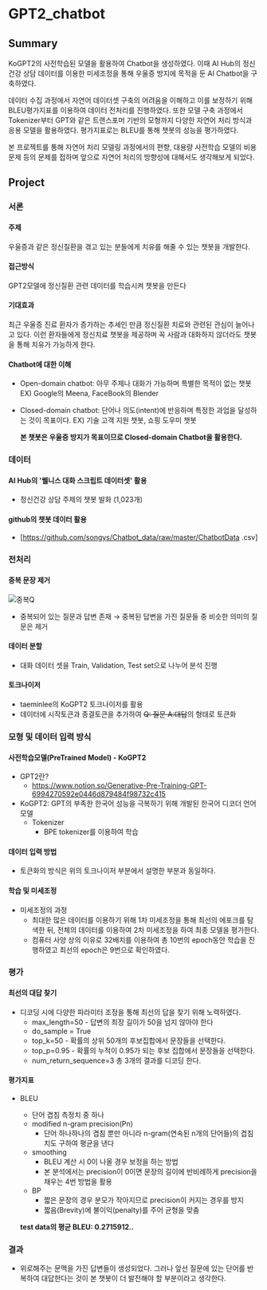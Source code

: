 # GPT2_chatbot

## Summary
KoGPT2의 사전학습된 모델을 활용하여 Chatbot을 생성하였다. 이때 AI Hub의 정신건강 상담 데이터를 이용한 미세조정을 통해 우울증 방지에 목적을 둔 AI Chatbot을 구축하였다. 

데이터 수집 과정에서 자연어 데이터셋 구축의 어려움을 이해하고 이를 보정하기 위해 BLEU평가지표를 이용하여 데이터 전처리를 진행하였다. 또한 모델 구축 과정에서 Tokenizer부터 GPT와 같은 트랜스포머 기반의 모형까지 다양한 자연어 처리 방식과 응용 모델을 활용하였다. 평가지표로는 BLEU를 통해 챗봇의 성능을 평가하였다.

본 프로젝트를 통해 자연어 처리 모델링 과정에서의 편향, 대용량 사전학습 모델의 비용 문제 등의 문제를 접하며 앞으로 자연어 처리의 방향성에 대해서도 생각해보게 되었다.

## Project

### 서론
#### 주제
  우울증과 같은 정신질환을 겪고 있는 분들에게 치유를 해줄 수 있는 챗봇을 개발한다.
#### 접근방식
  GPT2모델에 정신질환 관련 데이터를 학습시켜 챗봇을 만든다
#### 기대효과
  최근 우울증 진료 환자가 증가하는 추세인 만큼 정신질환 치료와 관련된 관심이 늘어나고 있다. 이런 환자들에게 정신치료 챗봇을 제공하며 꼭 사람과 대화하지 않더라도 챗봇을 통해 치유가 가능하게 한다.
#### Chatbot에 대한 이해
  * Open-domain chatbot: 
    아무 주제나 대화가 가능하며 특별한 목적이 없는 챗봇
    EX) Google의 Meena, FaceBook의 Blender
  * Closed-domain chatbot:
    단어나 의도(intent)에 반응하며 특정한 과업을 달성하는 것이 목표이다.
    EX) 기술 고객 지원 챗봇, 쇼핑 도우미 챗봇
    
    **본 챗봇은 우울증 방지가 목표이므로 Closed-domain Chatbot을 활용한다.**

### 데이터
#### AI Hub의 '웰니스 대화 스크립트 데이터셋' 활용
  * 정신건강 상담 주제의 챗봇 발화 (1,023개)
#### github의 챗봇 데이터 활용
  * [https://github.com/songys/Chatbot_data/raw/master/ChatbotData .csv]

### 전처리
#### 중복 문장 제거
  ![중복Q](https://user-images.githubusercontent.com/75753717/123137537-0426de00-d48f-11eb-96ab-c2f4a5eda86c.PNG)
  * 중복되어 있는 질문과 답변 존재
    → 중복된 답변을 가진 질문들 중 비슷한 의미의 질문은 제거
#### 데이터 분할
  * 대화 데이터 셋을 Train, Validation, Test set으로 나누어 분석 진행
#### 토크나이저
  * taeminlee의 KoGPT2 토크나이저를 활용
  * 데이터에 시작토큰과 종결토큰을 추가하여 <s>Q: 질문 A:대답</s>의 형태로 토큰화

### 모형 및 데이터 입력 방식
#### 사전학습모델(PreTrained Model) - KoGPT2
  * GPT2란? 
    - https://www.notion.so/Generative-Pre-Training-GPT-6994270592e0446d879484f98732c415
  * KoGPT2: GPT의 부족한 한국어 성능을 극복하기 위해 개발된 한국어 디코더 언어 모델
    - Tokenizer
      + BPE tokenizer를 이용하여 학습
#### 데이터 입력 방법
  * 토큰화의 방식은 위의 토크나이저 부분에서 설명한 부분과 동일하다.
#### 학습 및 미세조정
  * 미세조정의 과정
    - 최대한 많은 데이터를 이용하기 위해 1차 미세조정을 통해 최선의 에포크를 탐색한 뒤, 전체의 데이터를 이용하여 2차 미세조정을 하여 최종 모델을 평가한다.
    - 컴퓨터 사양 상의 이유로 32배치를 이용하여 총 10번의 epoch동안 학습을 진행하였고 최선의 epoch은 9번으로 확인하였다.
### 평가
#### 최선의 대답 찾기
  * 디코딩 시에 다양한 파라미터 조정을 통해 최선의 답을 찾기 위해 노력하였다.
    - max_length=50 - 답변의 최장 길이가 50을 넘지 않아야 한다
    - do_sample = True
    - top_k=50 - 확률의 상위 50개의 후보집합에서 문장들을 선택한다.
    - top_p=0.95 - 확률의 누적이 0.95가 되는 후보 집합에서 문장들을 선택한다.
    - num_return_sequence=3 총 3개의 결과를 디코딩 한다.
#### 평가지표
  * BLEU
    - 단어 겹침 측정치 중 하나
    - modified n-gram precision(Pn)
      + 단어 하나하나의 겹침 뿐만 아니라 n-gram(연속된 n개의 단어들)의 겹침치도 구하여 평균을 낸다
    - smoothing
      + BLEU 계산 시 0이 나올 경우 보정을 하는 방법
      + 본 분석에서는 precision이 0이면 문장의 길이에 반비례하게 precision을 채우는 4번 방법을 활용
    - BP
      + 짧은 문장의 경우 분모가 작아지므로 precision이 커지는 경우를 방지
      + 짧음(Brevity)에 불이익(penalty)를 주어 균형을 맞춤
   
    **test data의 평균 BLEU: 0.2715912..**
### 결과
  * 위로해주는 문맥을 가진 답변들이 생성되었다. 그러나 앞선 질문에 있는 단어를 반복하여 대답한다는 것이 본 챗봇이 더 발전해야 할 부분이라고 생각한다.
